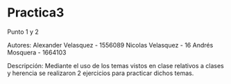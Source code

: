 # Practica3

Punto 1 y 2

Autores: Alexander Velasquez - 1556089
	 Nicolas Velasquez - 16
	 Andrés Mosquera - 1664103

Descripción: Mediante el uso de los temas vistos en clase relativos a clases y herencia se realizaron 2 ejercicios para practicar dichos temas.

